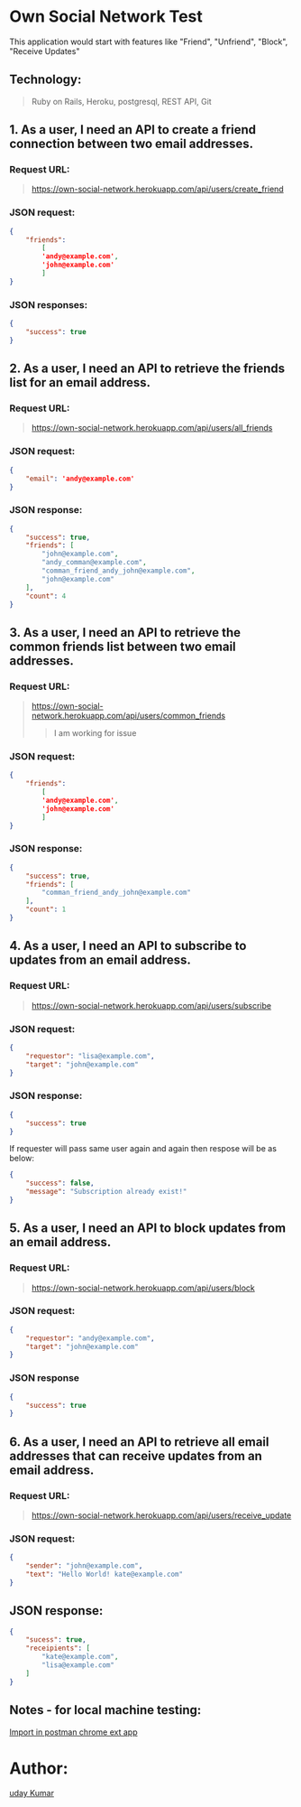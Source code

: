 # Own Social Network Test
This application would start with features like "Friend", "Unfriend", "Block", "Receive Updates"



## Technology:
> Ruby on Rails, Heroku, postgresql, REST API, Git


## 1. As a user, I need an API to create a friend connection between two email addresses.
### Request URL:
> https://own-social-network.herokuapp.com/api/users/create_friend

### JSON request:
``` json
{
	"friends":
		[
		'andy@example.com',
		'john@example.com'
		]
}
```

### JSON responses:
``` json
{
	"success": true
}
```

## 2. As a user, I need an API to retrieve the friends list for an email address.
### Request URL:
> https://own-social-network.herokuapp.com/api/users/all_friends

### JSON request:
``` json
{
	"email": 'andy@example.com'
}
```

### JSON response:
``` json
{
    "success": true,
    "friends": [
        "john@example.com",
        "andy_comman@example.com",
        "comman_friend_andy_john@example.com",
        "john@example.com"
    ],
    "count": 4
}
```

## 3. As a user, I need an API to retrieve the common friends list between two email addresses.
### Request URL:
> https://own-social-network.herokuapp.com/api/users/common_friends
>> I am working for issue

### JSON request:
``` json
{
	"friends":
		[
		'andy@example.com',
		'john@example.com'
		]
}
```

### JSON response:
``` json
{
    "success": true,
    "friends": [
        "comman_friend_andy_john@example.com"
    ],
    "count": 1
}
```

## 4. As a user, I need an API to subscribe to updates from an email address.
### Request URL:
> https://own-social-network.herokuapp.com/api/users/subscribe

### JSON request:
``` json
{
	"requestor": "lisa@example.com",
	"target": "john@example.com"
}
```

### JSON response:
``` json
{
	"success": true
}
```
If requester will pass same user again and again then respose will be as below:
``` json
{
    "success": false,
    "message": "Subscription already exist!"
}
```

## 5. As a user, I need an API to block updates from an email address.
### Request URL:
> https://own-social-network.herokuapp.com/api/users/block

### JSON request:
``` json
{
	"requestor": "andy@example.com",
	"target": "john@example.com"
}

```

### JSON response
``` json
{
	"success": true
}
```

## 6. As a user, I need an API to retrieve all email addresses that can receive updates from an email address.
### Request URL:
> https://own-social-network.herokuapp.com/api/users/receive_update

### JSON request:
``` json
{
	"sender": "john@example.com",
	"text": "Hello World! kate@example.com"
}

```

## JSON response:
``` json
{
    "sucess": true,
    "receipients": [
        "kate@example.com",
        "lisa@example.com"
    ]
}
```

## Notes - for local machine testing: 
[Import in postman chrome ext app](https://github.com/udkumar/own_social_network_test/blob/master/public/Friend_Management.postman_collection.json)

# Author:
[uday Kumar](https://github.com/udkumar)